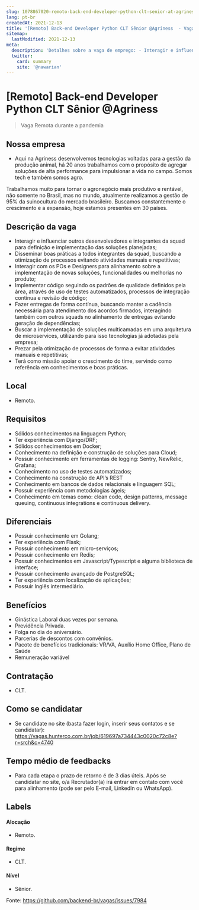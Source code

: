 ```yaml
---
slug: 1078867020-remoto-back-end-developer-python-clt-senior-at-agriness
lang: pt-br
createdAt: 2021-12-13
title: '[Remoto] Back-end Developer Python CLT Sênior @Agriness  - Vaga de Emprego'
sitemap:
  lastModified: 2021-12-13
meta:
  description: 'Detalhes sobre a vaga de emprego: - Interagir e influenciar outros desenvolvedores e integrantes da squad para definição e implementação das soluções planejadas; - Disseminar boas práticas a todos integrantes da squad, buscando a otimização de processos evitando atividades manuais e repetitivas; - Interagir com os POs e Designers para alinhamento sobre a implementação de novas soluções, funcionalidades ou melhorias no produto; - Implementar código seguindo os padrões de qualidade definidos pela área, através de uso de testes automatizados, processos de integração contínua e revisão de código; - Fazer entregas de forma contínua, buscando manter a cadência necessária para atendimento dos acordos firmados, interagindo também com outros squads no alinhamento de entregas evitando geração de dependências; - Buscar a implementação de soluções multicamadas em uma arquitetura de microservices, utilizando para isso tecnologias já adotadas pela empresa; - Prezar pela otimização de processos de forma a evitar atividades manuais e repetitivas; - Terá como missão apoiar o crescimento do time, servindo como referência em conhecimentos e boas práticas.'
  twitter:
    card: summary
    site: '@nawarian'
---
```


# [Remoto] Back-end Developer Python CLT Sênior @Agriness 

<!--
==================================================
Caso a vaga for remoto durante a pandemia informar no texto "Remoto durante o covid"
==================================================
-->
<!-- 
==================================================
POR FAVOR, SÓ POSTE SE A VAGA FOR PARA BACK-END!

Não faça distinção de gênero no título da vaga.

Use: "Back-End Developer" ao invés de 
"Desenvolvedor Back-End" \o/

Exemplo: `[São Paulo] Back-End Developer @ NOME DA EMPRESA`
==================================================
-->
<!--
==================================================
Caso a vaga for remoto durante a pandemia deixar a linha abaixo
==================================================
-->
> Vaga Remota durante a pandemia

## Nossa empresa

- Aqui na Agriness desenvolvemos tecnologias voltadas para a gestão da produção animal, há 20 anos trabalhamos com o propósito de agregar soluções de alta performance para impulsionar a vida no campo. Somos tech e também somos agro.

Trabalhamos muito para tornar o agronegócio mais produtivo e rentável, não somente no Brasil, mas no mundo, atualmente realizamos a gestão de 95% da suinocultura do mercado brasileiro. Buscamos constantemente o crescimento e a expansão, hoje estamos presentes em 30 países. 

## Descrição da vaga

- Interagir e influenciar outros desenvolvedores e integrantes da squad para definição e implementação das soluções planejadas;
- Disseminar boas práticas a todos integrantes da squad, buscando a otimização de processos evitando atividades manuais e repetitivas;
- Interagir com os POs e Designers para alinhamento sobre a implementação de novas soluções, funcionalidades ou melhorias no produto;
- Implementar código seguindo os padrões de qualidade definidos pela área, através de uso de testes automatizados, processos de integração contínua e revisão de código;
- Fazer entregas de forma contínua, buscando manter a cadência necessária para atendimento dos acordos firmados, interagindo também com outros squads no alinhamento de entregas evitando geração de dependências;
- Buscar a implementação de soluções multicamadas em uma arquitetura de microservices, utilizando para isso tecnologias já adotadas pela empresa;
- Prezar pela otimização de processos de forma a evitar atividades manuais e repetitivas;
- Terá como missão apoiar o crescimento do time, servindo como referência em conhecimentos e boas práticas.

## Local

- Remoto.

## Requisitos

- Sólidos conhecimentos na linguagem Python;
- Ter experiência com Django/DRF;
- Sólidos conhecimentos em Docker;
- Conhecimento na definição e construção de soluções para Cloud;
- Possuir conhecimento em ferramentas de logging: Sentry, NewRelic, Grafana;
- Conhecimento no uso de testes automatizados;
- Conhecimento na construção de API’s REST
- Conhecimento em bancos de dados relacionais e linguagem SQL;
- Possuir experiência com metodologias ágeis;
- Conhecimento em temas como: clean code, design patterns, message queuing, continuous integrations e continuous delivery.

## Diferenciais

- Possuir conhecimento em Golang;
- Ter experiência com Flask;
- Possuir conhecimento em micro-serviços;
- Possuir conhecimento em Redis;
- Possuir conhecimentos em Javascript/Typescript e alguma biblioteca de interface;
- Possuir conhecimento avançado de PostgreSQL;
- Ter experiência com localização de aplicações;
- Possuir Inglês intermediário.

## Benefícios

- Ginástica Laboral duas vezes por semana.
- Previdência Privada.
- Folga no dia do aniversário.
- Parcerias de descontos com convênios.
- Pacote de benefícios tradicionais: VR/VA, Auxílio Home Office, Plano de Saúde
- Remuneração variável

## Contratação

- CLT.

## Como se candidatar

- Se candidate no site (basta fazer login, inserir seus contatos e se candidatar): https://vagas.hunterco.com.br/job/619697a734443c0020c72c8e?r=srch&c=4740

## Tempo médio de feedbacks

- Para cada etapa o prazo de retorno é de 3 dias úteis. Após se candidatar no site, o/a Recrutador(a) irá entrar em contato com você para alinhamento (pode ser pelo E-mail, LinkedIn ou WhatsApp).

## Labels
<!-- retire os labels que não fazem sentido à vaga -->

#### Alocação

- Remoto.

#### Regime

- CLT.

#### Nível
- Sênior.

Fonte: https://github.com/backend-br/vagas/issues/7984